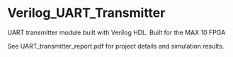 # Verilog_UART_Transmitter
UART transmitter module built with Verilog HDL. Built for the MAX 10 FPGA

See UART_transmitter_report.pdf for project details and simulation results.
